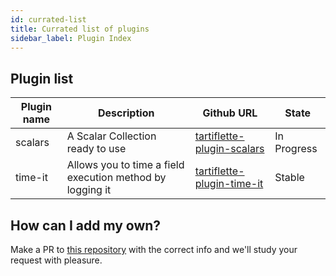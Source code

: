 ```yaml
---
id: currated-list
title: Currated list of plugins
sidebar_label: Plugin Index
---
```


## Plugin list

| Plugin name | Description                                               | Github URL                                                                              | State       |
| ----------- | --------------------------------------------------------- | --------------------------------------------------------------------------------------- | ----------- |
| scalars     | A Scalar Collection ready to use                          | [tartiflette-plugin-scalars](https://github.com/tartiflette/tartiflette-plugin-scalars) | In Progress |
| time-it     | Allows you to time a field execution method by logging it | [tartiflette-plugin-time-it](https://github.com/tartiflette/tartiflette-plugin-time-it) | Stable      |


## How can I add my own?

Make a PR to [this repository](https://github.com/tartiflette/tartiflette) with the correct info and we'll study your request with pleasure.
